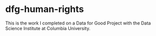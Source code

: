 # dfg-human-rights
This is the work I completed on a Data for Good Project with the Data Science Institute at Columbia University.
